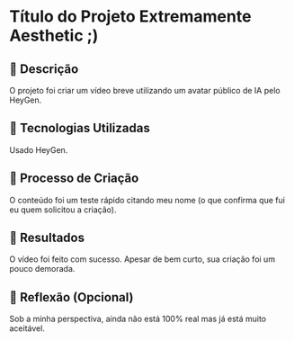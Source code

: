 # Título do Projeto Extremamente Aesthetic ;)

## 📒 Descrição
O projeto foi criar um vídeo breve utilizando um avatar público de IA pelo HeyGen. 

## 🤖 Tecnologias Utilizadas
Usado HeyGen. 

## 🧐 Processo de Criação
O conteúdo foi um teste rápido citando meu nome (o que confirma que fui eu quem solicitou a criação). 

## 🚀 Resultados
O vídeo foi feito com sucesso. Apesar de bem curto, sua criação foi um pouco demorada. 

## 💭 Reflexão (Opcional)
Sob a minha perspectiva, ainda não está 100% real mas já está muito aceitável. 
